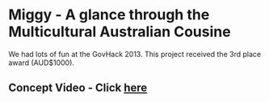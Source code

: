 # Miggy - A glance through the Multicultural Australian Cousine 

We had lots of fun at the GovHack 2013. This project received the 3rd place award (AUD$1000).

## Concept Video - Click [here](https://www.youtube.com/watch?v=QS-d7NBZdUY&list=PLbgGuZGAyeYVuNnCGmV8S0-Mp4k5eO0KA&index=60&t=49s)
